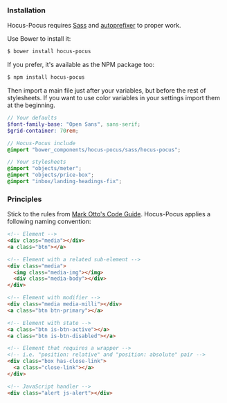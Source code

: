 ### Installation

Hocus-Pocus requires [Sass](http://sass-lang.com) and
[autoprefixer](https://github.com/postcss/autoprefixer) to proper work.

Use Bower to install it:

```sh
$ bower install hocus-pocus
```

If you prefer, it's available as the NPM package too:

```sh
$ npm install hocus-pocus
```

Then import a main file just after your variables, but before
the rest of stylesheets. If you want to use color variables
in your settings import them at the beginning.

```scss
// Your defaults
$font-family-base: "Open Sans", sans-serif;
$grid-container: 70rem;

// Hocus-Pocus include
@import "bower_components/hocus-pocus/sass/hocus-pocus";

// Your stylesheets
@import "objects/meter";
@import "objects/price-box";
@import "inbox/landing-headings-fix";
```

### Principles

Stick to the rules from [Mark Otto's Code Guide](http://codeguide.co/#css).
Hocus-Pocus applies a following naming convention:

```html
<!-- Element -->
<div class="media"></div>
<a class="btn"></a>

<!-- Element with a related sub-element -->
<div class="media">
  <img class="media-img"></img>
  <div class="media-body"></div>
</div>

<!-- Element with modifier -->
<div class="media media-milli"></div>
<a class="btn btn-primary"></a>

<!-- Element with state -->
<a class="btn is-btn-active"></a>
<a class="btn is-btn-disabled"></a>

<!-- Element that requires a wrapper -->
<!-- i.e. "position: relative" and "position: absolute" pair -->
<div class="box has-close-link">
  <a class="close-link"></a>
</div>

<!-- JavaScript handler -->
<div class="alert js-alert"></div>
```
